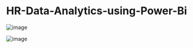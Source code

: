 # HR-Data-Analytics-using-Power-Bi
![image](https://github.com/user-attachments/assets/4688b9e4-d241-4f69-b446-c0ea97e55a34)

![image](https://github.com/user-attachments/assets/64b5983f-d54f-4758-9df3-28fcfe5b3c02)
